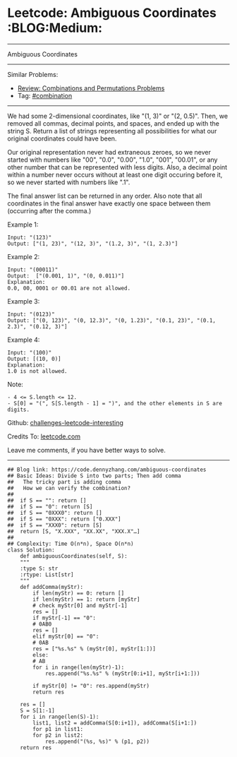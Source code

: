 
# Leetcode: Ambiguous Coordinates     :BLOG:Medium:

---

Ambiguous Coordinates  

---

Similar Problems:  

-   [Review: Combinations and Permutations Problems](https://code.dennyzhang.com/review-combination)
-   Tag: [#combination](https://code.dennyzhang.com/tag/combination)

---

We had some 2-dimensional coordinates, like "(1, 3)" or "(2, 0.5)".  Then, we removed all commas, decimal points, and spaces, and ended up with the string S.  Return a list of strings representing all possibilities for what our original coordinates could have been.  

Our original representation never had extraneous zeroes, so we never started with numbers like "00", "0.0", "0.00", "1.0", "001", "00.01", or any other number that can be represented with less digits.  Also, a decimal point within a number never occurs without at least one digit occuring before it, so we never started with numbers like ".1".  

The final answer list can be returned in any order.  Also note that all coordinates in the final answer have exactly one space between them (occurring after the comma.)  

Example 1:  

    Input: "(123)"
    Output: ["(1, 23)", "(12, 3)", "(1.2, 3)", "(1, 2.3)"]

Example 2:  

    Input: "(00011)"
    Output:  ["(0.001, 1)", "(0, 0.011)"]
    Explanation: 
    0.0, 00, 0001 or 00.01 are not allowed.

Example 3:  

    Input: "(0123)"
    Output: ["(0, 123)", "(0, 12.3)", "(0, 1.23)", "(0.1, 23)", "(0.1, 2.3)", "(0.12, 3)"]

Example 4:  

    Input: "(100)"
    Output: [(10, 0)]
    Explanation: 
    1.0 is not allowed.

Note:  

    - 4 <= S.length <= 12.
    - S[0] = "(", S[S.length - 1] = ")", and the other elements in S are digits.

Github: [challenges-leetcode-interesting](https://github.com/DennyZhang/challenges-leetcode-interesting/tree/master/problems/ambiguous-coordinates)  

Credits To: [leetcode.com](https://leetcode.com/problems/ambiguous-coordinates/description/)  

Leave me comments, if you have better ways to solve.  

---

    ## Blog link: https://code.dennyzhang.com/ambiguous-coordinates
    ## Basic Ideas: Divide S into two parts; Then add comma
    ##   The tricky part is adding comma
    ##   How we can verify the combination?
    ##
    ##  if S == "": return []
    ##  if S == "0": return [S]
    ##  if S == "0XXX0": return []
    ##  if S == "0XXX": return ["0.XXX"]
    ##  if S == "XXX0": return [S]
    ##  return [S, "X.XXX", "XX.XX", "XXX.X"…]
    ##
    ## Complexity: Time O(n*n), Space O(n*n)
    class Solution:
        def ambiguousCoordinates(self, S):
    	"""
    	:type S: str
    	:rtype: List[str]
    	"""
    	def addComma(myStr):
    	    if len(myStr) == 0: return []
    	    if len(myStr) == 1: return [myStr]
    	    # check myStr[0] and myStr[-1]
    	    res = []
    	    if myStr[-1] == "0":
    		# 0AB0
    		res = []
    	    elif myStr[0] == "0":
    		# 0AB
    		res = ["%s.%s" % (myStr[0], myStr[1:])]
    	    else:
    		# AB
    		for i in range(len(myStr)-1):
    		    res.append("%s.%s" % (myStr[0:i+1], myStr[i+1:]))
    
    	    if myStr[0] != "0": res.append(myStr)
    	    return res
    
    	res = []
    	S = S[1:-1]
    	for i in range(len(S)-1):
    	    list1, list2 = addComma(S[0:i+1]), addComma(S[i+1:])
    	    for p1 in list1:
    		for p2 in list2:
    		    res.append("(%s, %s)" % (p1, p2))
    	return res

